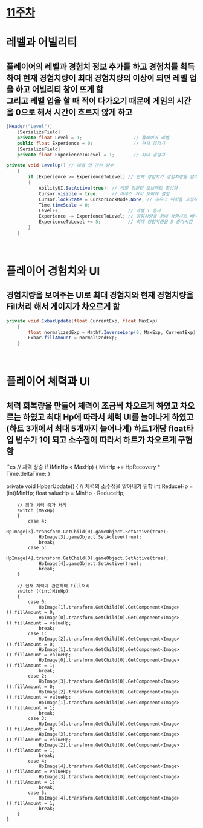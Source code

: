 # [11주차](/README.md)

# 레벨과 어빌리티
## 플레이어의 레벨과 경험치 정보 추가를 하고 경험치를 획득하여 현재 경험치량이 최대 경험치량의 이상이 되면 레벨 업을 하고 어빌리티 창이 뜨게 함 </br> 그리고 레벨 업을 할 때 적이 다가오기 때문에 게임의 시간을 0으로 해서 시간이 흐르지 않게 하고 
```cs
[Header("Level")]
    [SerializeField]
    private float Level = 1;                   // 플레이어 레벨
    public float Experience = 0;               // 현재 경험치
    [SerializeField]
    private float ExperienceToLevel = 1;       // 최대 경험치

private void LevelUp() // 레벨 업 관련 함수
    {
        if (Experience >= ExperienceToLevel) // 현재 경험치가 경험치량을 넘어가게 되면
        {
            AbilityUI.SetActive(true); // 레벨 업관련 오브젝트 활성화
            Cursor.visible = true;     // 마우스 커서 보이게 설정
            Cursor.lockState = CursorLockMode.None; // 마우스 위치를 고정해제
            Time.timeScale = 0;
            Level++;                         // 레벨 1 증가
            Experience -= ExperienceToLevel; // 경험치량을 최대 경험치로 빼서 초과한 경험치 들어오게 구현
            ExperienceToLevel += 5;          // 최대 경험치량을 5 증가시킴
        }
    }
```

</br>

# 플레이어 경험치와 UI
## 경험치량을 보여주는 UI로 최대 경험치와 현재 경험치량을 Fill처리 해서 게이지가 차오르게 함
```cs
private void ExbarUpdate(float CurrentExp, float MaxExp)
    {
        float normalizedExp = Mathf.InverseLerp(0, MaxExp, CurrentExp);
        Exbar.fillAmount = normalizedExp;
    }
```

</br>

# 플레이어 체력과 UI
## 체력 회복량을 만들어 체력이 조금씩 차오르게 하였고 차오르는 하였고 최대 Hp에 따라서 체력 UI를 늘어나게 하였고(하트 3개에서 최대 5개까지 늘어나게) 하트1개당 float타입 변수가 1이 되고 소수점에 따라서 하트가 차오르게 구현 함
``cs
// 체력 상승
        if (MinHp < MaxHp)
        {
            MinHp += HpRecovery * Time.deltaTime;
        }

private void HpbarUpdate()
    {
        // 체력의 소수점을 알아내기 위함
        int ReduceHp = (int)MinHp;
        float valueHp = MinHp - ReduceHp;

        // 최대 체력 증가 처리
        switch (MaxHp)
        {
            case 4:
                HpImage[3].transform.GetChild(0).gameObject.SetActive(true);
                HpImage[3].gameObject.SetActive(true);
                break;
            case 5:
                HpImage[4].transform.GetChild(0).gameObject.SetActive(true);
                HpImage[4].gameObject.SetActive(true);
                break;
        }

        // 현재 체력과 관련하여 Fill처리
        switch ((int)MinHp)
        {
            case 0:
                HpImage[1].transform.GetChild(0).GetComponent<Image>().fillAmount = 0;
                HpImage[0].transform.GetChild(0).GetComponent<Image>().fillAmount = valueHp;
                break;
            case 1:
                HpImage[2].transform.GetChild(0).GetComponent<Image>().fillAmount = 0;
                HpImage[1].transform.GetChild(0).GetComponent<Image>().fillAmount = valueHp;
                HpImage[0].transform.GetChild(0).GetComponent<Image>().fillAmount = 1;
                break;
            case 2:
                HpImage[3].transform.GetChild(0).GetComponent<Image>().fillAmount = 0;
                HpImage[2].transform.GetChild(0).GetComponent<Image>().fillAmount = valueHp;
                HpImage[1].transform.GetChild(0).GetComponent<Image>().fillAmount = 1;
                break;
            case 3:
                HpImage[4].transform.GetChild(0).GetComponent<Image>().fillAmount = 0;
                HpImage[3].transform.GetChild(0).GetComponent<Image>().fillAmount = valueHp;
                HpImage[2].transform.GetChild(0).GetComponent<Image>().fillAmount = 1;
                break;
            case 4:
                HpImage[4].transform.GetChild(0).GetComponent<Image>().fillAmount = valueHp;
                HpImage[3].transform.GetChild(0).GetComponent<Image>().fillAmount = 1;
                break;
            case 5:
                HpImage[4].transform.GetChild(0).GetComponent<Image>().fillAmount = 1;
                break;
        }
    }
```
